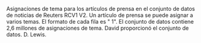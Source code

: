 Asignaciones de tema para los artículos de prensa en el conjunto de datos de noticias de Reuters RCV1 V2. Un artículo de prensa se puede asignar a varios temas. El formato de cada fila es "<topic name> <document id> 1". El conjunto de datos contiene 2,6 millones de asignaciones de tema. David proporcionó el conjunto de datos. D. Lewis.

<!---HONumber=July15_HO2-->